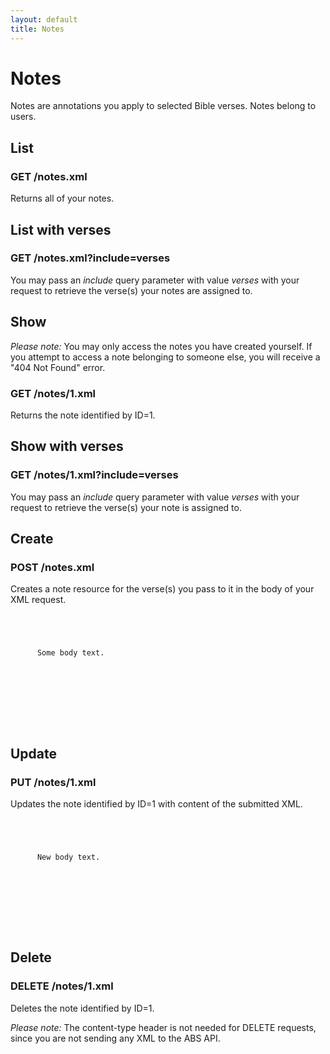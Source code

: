 ```yaml
---
layout: default
title: Notes
---
```


# Notes

Notes are annotations you apply to selected Bible verses.  Notes belong to users.

## List

### GET /notes.xml

Returns all of your notes.

## List with verses

### GET /notes.xml?include=verses

You may pass an *include* query parameter with value *verses* with your request to retrieve the verse(s) your notes are assigned to.

## Show

*Please note:* You may only access the notes you have created yourself.  If you attempt to access a note belonging to someone else, you will receive a "404 Not Found" error.

### GET /notes/1.xml

Returns the note identified by ID=1.  

## Show with verses

### GET /notes/1.xml?include=verses

You may pass an *include* query parameter with value *verses* with your request to retrieve the verse(s) your note is assigned to.

## Create

### POST /notes.xml

Creates a note resource for the verse(s) you pass to it in the body of your XML request.

<code>
  <notes>
    <note>
      <title>Some Title</title>
      <body>Some body text.</body>
      <verses>
        <verse id="1" />
        <verse id="3" />
        <verse id="5" />
      </verses>
    </note>
  </notes>
 </code>

## Update

### PUT /notes/1.xml

Updates the note identified by ID=1 with content of the submitted XML.

<code>
  <notes>
    <note>
      <title>New Title</title>
      <body>New body text.</body>
      <verses>
        <verse id="1" />
        <verse id="3" />
        <verse id="4" /> 
      </verses>
    </note>
  </notes>
 </code>

## Delete

### DELETE /notes/1.xml

Deletes the note identified by ID=1.

*Please note:* The content-type header is not needed for DELETE requests, since you are not sending any XML to the ABS API.